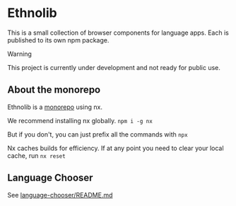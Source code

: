 # Ethnolib

This is a small collection of browser components for language apps. Each is published to its own npm package.

> [!warning]
> This project is currently under development and not ready for public use.

## About the monorepo

Ethnolib is a [monorepo](https://nx.dev/concepts/decisions/why-monorepos) using nx.

We recommend installing nx globally.
`npm i -g nx`

But if you don't, you can just prefix all the commands with `npx`

Nx caches builds for efficiency. If at any point you need to clear your local cache, run `nx reset`

## Language Chooser

See [language-chooser/README.md](components/language-chooser/README.md)
